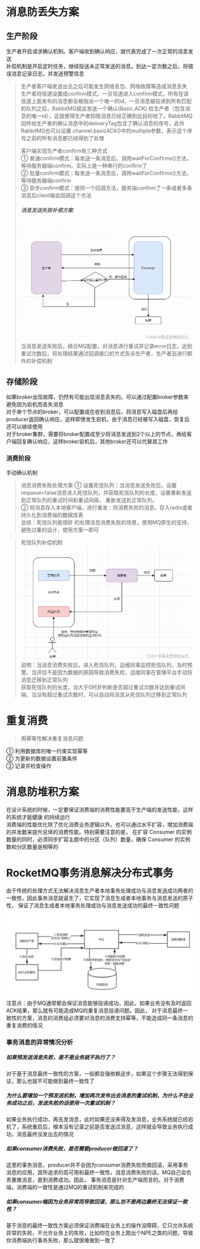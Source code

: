# 消息防丢失方案
## 生产阶段
生产者开启请求确认机制。客户端收到确认响应，就代表完成了一次正常的消息发送  
补偿机制是开启定时任务，继续投送未正常发送的消息。到达一定次数之后，将错误消息记录日志，并发送预警信息

> 生产者客户端发送出去之后可能发生网络丢包、网络故障等造成消息丢失
> 生产者将信道设置成confirm模式。一旦信道进入confirm模式，所有在该信道上面发布的消息都会被指派一个唯一的id，一旦消息被投递到所有匹配的队列之后，RabbitMQ就会发送一个确认(Basic.ACK)
> 给生产者（包含消息的唯一id），这就使得生产者知晓消息已经正确到达目的地了。RabbitMQ回传给生产者的确认消息中的deliveryTag包含了确认消息的序号，此外RabbitMQ也可以设置
> channel.basicACK()中的multiple参数，表示这个序号之前的所有消息都已经得到了处理  
> 
> 客户端实现生产者confirm有三种方式  
> ① 普通confirm模式：每发送一条消息后，调用waitForConfirms()方法，等待服务器端confirm。实际上是一种串行的confirm了  
> ② 批量confirm模式：每发送一条消息后，调用waitForConfirms()方法，等待服务器端confirm  
> ③ 异步confirm模式：提供一个回调方法，服务端confirm了一条或者多条消息后client端会回调这个方法
> 
> ##### 消息发送失败补偿方案
> ![img.png](images/消息发送失败补偿方案.png)
> 当消息发送失败后，结合MQ配置，对消息进行重试并记录error日志，达到重试次数后，将处理结果通过回调接口的方式告诉生产者，生产者去进行额外的补偿机制

## 存储阶段
如果broker出现故障，仍然有可能出现消息丢失的。可以通过配置broker参数来避免因为宕机而丢失消息  
对于单个节点的broker，可以配置成在收到消息后，将消息写入磁盘后再给producer返回确认响应，这样即使发生宕机，由于消息已经被写入磁盘，恢复后还可以继续使用  
对于broker集群，需要将broker配置成至少将消息发送到2个以上的节点，再给客户端回复确认响应，这样broker宕机后，其他broker还可以代替其工作

### 消费阶段
手动确认机制

> 消息消费失败处理方案
> ① 设置死信队列：当消息发送失败后，设置requeue=false消息进入死信队列，并获取死信队列的长度，设置重新发送到正常队列的重试时间和重试间隔，
> 重新发送到正常队列。  
> ② 将消息存入本地客户端，进行重发：将消费失败的消息，存入redis或者持久化到消费端的数据库表  
> 总结：死信队列能很好 的处理消息消费失败的场景，使用MQ原生的支持，避免过重的设计，使用方案一即可

> 死信队列补偿机制
> ![img.png](images/死信队列补偿机制.png)
> 说明：当消息消费失败后，进入死信队列，运维同事监控死信队列，及时预警。当评估不是因为数据的原因导致消费失败，运维同事在管理平台手动将消息迁移到正常队列  
> 获取死信队列的长度，当大于0时并判断是否超过重试次数并达到重试间隔，当没有超过重试次数时，可以自动将消息从死信队列迁移到正常队列

# 重复消费
> 用幂等性解决重复消息问题

① 利用数据库的唯一约束实现幂等  
② 为更新的数据设置前置条件  
③ 记录并检查操作

# 消息防堆积方案
在设计系统的时候，一定要保证消费端的消费性能要高于生产端的发送性能，这样的系统才能健康 的持续运行  
消费端的性能优化除了优化消费业务逻辑以外，也可以通过水平扩容，增加消费端的并发数来提升总体的消费性能。特别需要注意的是，
在扩容 Consumer 的实例数量的同时，必须同步扩容主题中的分区（队列）数量，确保 Consumer 的实例数和分区数量是相等的

# RocketMQ事务消息解决分布式事务
由于传统的处理方式无法解决消息生产者本地事务处理成功与消息发送成功两者的一致性，因此事务消息就诞生了，它实现了消息生成者本地事务与消息发送的原子性，
保证了消息生成者本地事务处理成功与消息发送成功的最终一致性问题
![img.png](images/MQ消息最终一致性解决方案.png)

注意点：由于MQ通常都会保证消息能够投递成功，因此，如果业务没有及时返回ACK结果，那么就有可能造成MQ的重复消息投递问题。因此，
对于消息最终一致性的方案，消息的消费组必须要对消息的消费支持幂等，不能造成同一条消息的重复消费的情况

### 事务消息的异常情况分析
##### 如果预发送消息失败，是不是业务就不执行了？
对于基于消息最终一致性的方案，一般都会强依赖这步，如果这个步骤无法得到保证，那么也就不可能做到最终一致性了

##### 为什么要增加一个预发送机制，增加两次发布出去消息的重试机制，为什么不在业务成功之后，发送失败的话使用一次重试机制？
如果业务执行成功，再去发消息，此时如果还没来得及发消息，业务系统就已经宕机了，系统重启后，根本没有记录之前是否发送过消息，这样就会导致业务执行成功，消息最终没发出去的情况

##### 如果consumer消费失败，是否需要producer做回滚了？
这里的事务消息，producer并不会因为consumer消费失败而做回滚，采用事务消息的应用，其所追求的高可用和最终一致性，消息消费失败的话，MQ自己会负责重推消息，直到消费成功。因此，
事务消息是针对生产端而言的。对于消费端，消费端的一致性是通过MQ的重试机制来完成的

##### 如果consumer端因为业务异常而导致回滚，那么岂不是两边最终无法保证一致性？
基于消息的最终一致性方案必须保证消费端在业务上的操作没障碍，它只允许系统异常的失败，不允许业务上的失败，比如你在业务上跑出个NPE之类的问题，导致你消费端执行事务失败，那么就很难做到一致了
